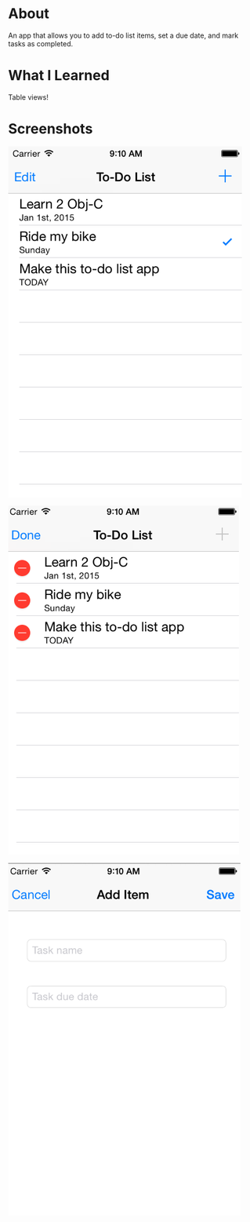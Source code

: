About
==========
An app that allows you to add to-do list items, set a due date, and mark tasks as completed.

What I Learned
==========
Table views!

Screenshots
==========
![](Screenshots/HomeScreen.png)

![](Screenshots/HomeScreenEditing.png)

![](Screenshots/AddItem.png)

